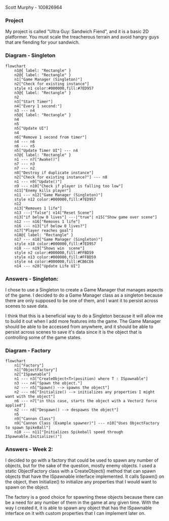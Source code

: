 Scott Murphy - 100826964

### Project
My project is called "Ultra Guy: Sandwich Fiend", and it is a basic 2D platformer. 
You must scale the treacherous terrain and avoid hangry guys that are fiending for your sandwich. 

### Diagram - Singleton
```mermaid
flowchart
	n1@{ label: "Rectangle" }
	n2@{ label: "Rectangle" }
	n1["Game Manager (Singleton)"]
	n2["Check for existing instance"]
	style n1 color:#000000,fill:#7ED957
	n3@{ label: "Rectangle" }
	n2
	n3["Start Timer"]
	n4["Every 1 second:"]
	n3 --- n4
	n5@{ label: "Rectangle" }
	n4
	n5
	n5["Update UI"]
	n4
	n6["Remove 1 second from timer"]
	n4 --- n6
	n6 --- n5
	n5["Update Timer UI"] --- n4
	n7@{ label: "Rectangle" }
	n1 --- n7["Awake()"]
	n7 --- n3
	n7 --- n2
	n8["Destroy if duplicate instance"]
	n2["Check for existing instance?"] --- n8
	n1 --- n9["Update()"]
	n9 --- n10["Check if player is falling too low"]
	n11["Enemy kills player"]
	n11 --- n12["Game Manager (Singleton)"]
	style n12 color:#000000,fill:#7ED957
	n12
	n13["Removes 1 life"]
	n13 ---|"false"| n14["Reset Scene"]
	n13["if below 0 lives"] ---|"true"| n15["Show game over scene"]
	n12 --- n16["Removes 1 life"]
	n16 --- n13["if below 0 lives?"]
	n17["Player reaches goal"]
	n18@{ label: "Rectangle" }
	n17 --- n18["Game Manager (Singleton)"]
	style n18 color:#000000,fill:#7ED957
	n18 --- n19["Shows win  scene"]
	style n2 color:#000000,fill:#FFBD59
	style n13 color:#000000,fill:#FFBD59
	style n4 color:#000000,fill:#CB6CE6
	n14 --- n20["Update Life UI"]
```

### Answers - Singleton:
I chose to use a Singleton to create a Game Manager that manages aspects of the game. I decided to do a Game Manager class as a singleton because there are only supposed to be one of them, and I want it to persist across scenes to save data. 

I think that this is a beneficial way to do a Singleton because it will allow me to build it out when I add more features into the game. The Game Manager should be able to be accessed from anywhere, and it should be able to persist across scenes to save it's data since it is the object that is controlling some of the game states.


### Diagram - Factory
```
flowchart
	n1["Factory"]
	n1["ObjectFactory"]
	n2["ISpawnable"]
	n1 --- n3["CreateObject<T>(position) where T : ISpawnable"]
	n3 --- n4["Spawn the object."]
	n2 --- n5["Spawn() --> spawns the object"]
	n2 --- n6["Initialize() --> initializes any properties I might want with the object"]
	n6 --- n7["in this case, starts the object with a Vector2 force applied"]
	n2 --- n8["Despawn() --> despawns the object"]
	n5
	n9["Cannon Class"]
	n9["Cannon Class (Example spawner)"] --- n10["Uses ObjectFactory to spawn SpikeBall"]
	n10 --- n11["Initializes Spikeball speed through ISpawnable.Initialize()"]
```

### Answers - Week 2:

I decided to go with a factory that could be used to spawn any number of objects, but for the sake of the question, mostly enemy objects. I used a static ObjectFactory class with a CreateObject<T>() method that can spawn objects that have the ISpawnable interface implemented. It calls Spawn() on the object, then Initialize() to initialize any properties that I would want to spawn on the object.

The factory is a good choice for spawning these objects because there can be a need for any number of them in the game at any given time. With the way I created it, it is able to spawn any object that has the ISpawnable interface on it with custom properties that I can implement later on.